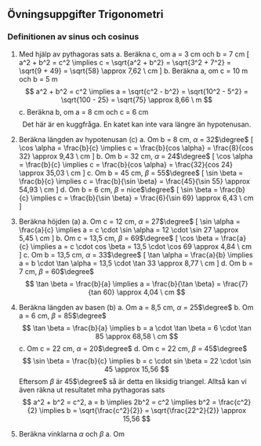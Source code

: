
## Övningsuppgifter Trigonometri

### Definitionen av sinus och cosinus

1. Med hjälp av pythagoras sats
a. Beräkna c, om a = 3 cm och b = 7 cm
\[
    a^2 + b^2 = c^2 \implies
    c = \sqrt{a^2 + b^2} = \sqrt{3^2 + 7^2} = \sqrt{9 + 49} = \sqrt{58} \approx 7,62 \ cm
\]
b. Beräkna a, om c = 10 m och b = 5 m
$$
a^2 + b^2 = c^2 \implies
a = \sqrt{c^2 - b^2} = \sqrt{10^2 - 5^2} = \sqrt{100 - 25} = \sqrt{75} \approx 8,66 \ m
$$
c. Beräkna b, om a = 8 cm och c = 6 cm
$$
\text{Det här är en kuggfråga. En katet kan inte vara längre än hypotenusan.}
$$

2. Beräkna längden av hypotenusan (c)
a. Om b = 8 cm, $\alpha$ = 32$\degree$
\[
    \cos \alpha = \frac{b}{c} \implies c = \frac{b}{cos \alpha} = \frac{8}{cos 32} \approx 9,43 \ cm
\]
b. Om b = 32 cm, $\alpha$ = 24$\degree$
\[
    \cos \alpha = \frac{b}{c} \implies c = \frac{b}{cos \alpha} = \frac{32}{cos 24} \approx 35,03 \ cm
\]
c. Om b = 45 cm, $\beta$ = 55$\degree$
\[
    \sin \beta = \frac{b}{c} \implies c = \frac{b}{\sin \beta} = \frac{45}{\sin 55} \approx 54,93 \ cm
\]
d. Om b = 6 cm, $\beta$ = nice$\degree$
\[
    \sin \beta = \frac{b}{c} \implies c = \frac{b}{\sin \beta} = \frac{6}{\sin 69} \approx 6,43 \ cm
\]

2. Beräkna höjden (a)
a. Om c = 12 cm, $\alpha$ = 27$\degree$
\[
    \sin \alpha = \frac{a}{c} \implies a = c \cdot \sin \alpha = 12 \cdot \sin 27 \approx 5,45 \ cm
\]
b. Om c = 13,5 cm, $\beta$ = 69$\degree$
\[
    \cos \beta = \frac{a}{c} \implies a = c \cdot cos \beta = 13,5 \cdot \cos 69 \approx 4,84 \ cm
\]
c. Om b = 13,5 cm, $\alpha$ = 33$\degree$
\[
    \tan \alpha = \frac{a}{b} \implies a = b \cdot \tan \alpha = 13,5 \cdot \tan 33 \approx 8,77 \ cm
\]
d. Om b = 7 cm, $\beta$ = 60$\degree$
$$
    \tan \beta = \frac{b}{a} \implies a = \frac{b}{\tan \beta} = \frac{7}{tan 60} \approx 4,04 \ cm
$$

3. Beräkna längden av basen (b)
a. Om a = 8,5 cm, $\alpha$ = 25$\degree$
b. Om a = 6 cm, $\beta$ = 85$\degree$
$$
    \tan \beta = \frac{b}{a} \implies b = a \cdot \tan \beta = 6 \cdot \tan 85 \approx 68,58 \ cm
$$
c. Om c = 22 cm, $\alpha$ = 20$\degree$
d. Om c = 22 cm, $\beta$ = 45$\degree$
$$
    \sin \beta = \frac{b}{c} \implies b = c \cdot sin \beta = 22 \cdot \sin 45 \approx 15,56
$$
Eftersom $\beta$ är 45$\degree$ så är detta en liksidig triangel. Alltså kan vi även räkna ut resultatet mha pythagoras sats
$$
    a^2 + b^2 = c^2, a = b \implies 2b^2 = c^2 \implies b^2 = \frac{c^2}{2} \implies b = \sqrt{\frac{c^2}{2}} = \sqrt{\frac{22^2}{2}} \approx 15,56
$$

4. Beräkna vinklarna $\alpha$ och $\beta$
a. Om 



